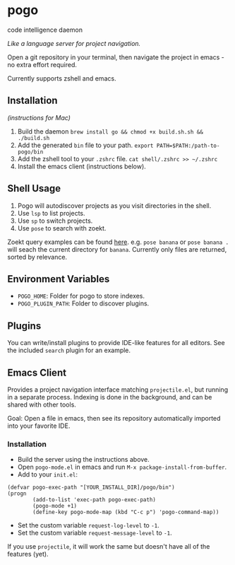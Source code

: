 # pogo
code intelligence daemon

*Like a language server for project navigation.*

Open a git repository in your terminal, then navigate the project in emacs - no extra effort required.

Currently supports zshell and emacs. 

## Installation 
*(instructions for Mac)*

1. Build the daemon
`brew install go && chmod +x build.sh.sh && ./build.sh`
2. Add the generated `bin` file to your path.
`export PATH=$PATH:/path-to-pogo/bin`
3. Add the zshell tool to your `.zshrc` file.
`cat shell/.zshrc >> ~/.zshrc`
4. Install the emacs client (instructions below).

## Shell Usage

1. Pogo will autodiscover projects as you visit directories in the shell.
2. Use `lsp` to list projects.
3. Use `sp` to switch projects.
4. Use `pose` to search with zoekt.

Zoekt query examples can be found [here](https://github.com/sourcegraph/zoekt/blob/main/web/templates.go#L158).
e.g. `pose banana` or `pose banana .` will seach the current  directory for `banana`. Currently only files are returned, sorted by relevance.

## Environment Variables

- `POGO_HOME`: Folder for pogo to store indexes.
- `POGO_PLUGIN_PATH`: Folder to discover plugins.

## Plugins
You can write/install plugins to provide IDE-like features for all editors. See the included `search` plugin for an example.

## Emacs Client

Provides a project navigation interface matching `projectile.el`, but running in a separate process. Indexing is done in the background, and can be shared with other tools.

Goal: Open a file in emacs, then see its repository automatically imported into your favorite IDE.

### Installation
- Build the server using the instructions above.
- Open `pogo-mode.el` in emacs and run `M-x package-install-from-buffer`. 
- Add to your `init.el`:
```emacs-lisp
(defvar pogo-exec-path "[YOUR_INSTALL_DIR]/pogo/bin")
(progn
        (add-to-list 'exec-path pogo-exec-path)
        (pogo-mode +1)
        (define-key pogo-mode-map (kbd "C-c p") 'pogo-command-map))
```
- Set the custom variable `request-log-level` to `-1`.
- Set the custom variable `request-message-level` to `-1`.

If you use `projectile`, it will work the same but doesn't have all of the features (yet).
